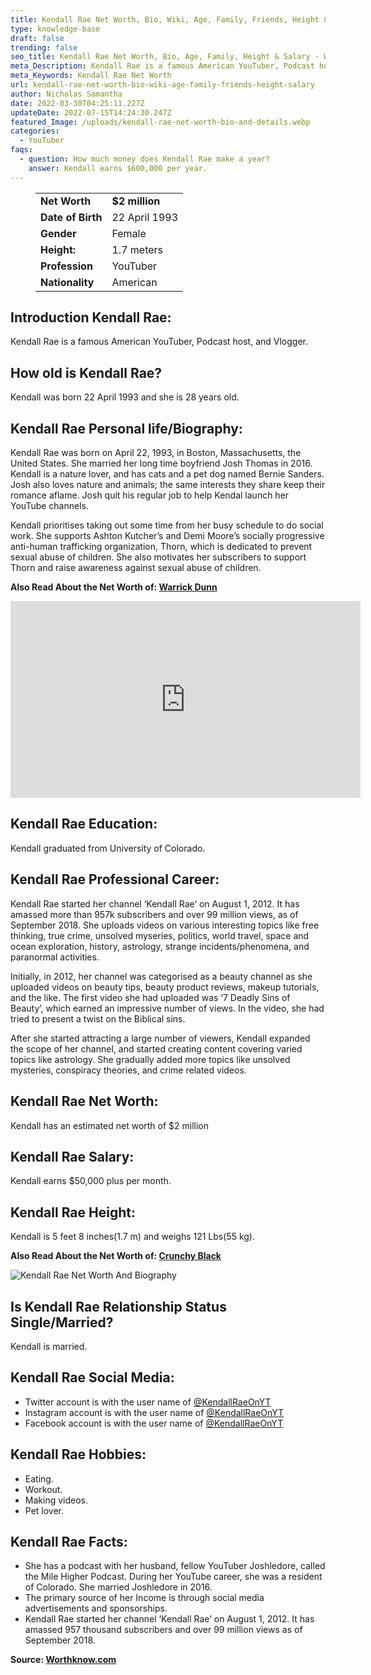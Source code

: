 ```yaml
---
title: Kendall Rae Net Worth, Bio, Wiki, Age, Family, Friends, Height & Salary
type: knowledge-base
draft: false
trending: false
seo_title: Kendall Rae Net Worth, Bio, Age, Family, Height & Salary - WorthKnow
meta_Description: Kendall Rae is a famous American YouTuber, Podcast host, and Vlogger.
meta_Keywords: Kendall Rae Net Worth
url: kendall-rae-net-worth-bio-wiki-age-family-friends-height-salary
author: Nicholas Samantha
date: 2022-03-30T04:25:11.227Z
updateDate: 2022-07-15T14:24:30.247Z
featured_Image: /uploads/kendall-rae-net-worth-bio-and-details.webp
categories:
  - YouTuber
faqs:
  - question: How much money does Kendall Rae make a year?
    answer: Kendall earns $600,000 per year.
---
```

<figure class="wp-block-table is-style-stripes">
  <table>
    <tbody>
      <tr>
        <td>
          <strong>Net Worth</strong>
        </td>
        <td>
          <strong>$2 million</strong>
        </td>
      </tr>
      <tr>
        <td>
          <strong>Date of Birth</strong>
        </td>
        <td>22 April 1993</td>
      </tr>
      <tr>
        <td>
          <strong>Gender</strong>
        </td>
        <td>Female</td>
      </tr>
      <tr>
        <td>
          <strong>Height:</strong>
        </td>
        <td>1.7 meters</td>
      </tr>
      <tr>
        <td>
          <strong>Profession</strong>
        </td>
        <td>YouTuber</td>
      </tr>
      <tr>
        <td>
          <strong>Nationality</strong>
        </td>
        <td>American</td>
      </tr>
    </tbody>
  </table>
</figure>

## **Introduction Kendall Rae:**

Kendall Rae is a famous American YouTuber, Podcast host, and Vlogger.

## **How old is Kendall Rae?**

Kendall was born 22 April 1993 and she is 28 years old.

## **Kendall Rae Personal life/Biography:**

Kendall Rae was born on April 22, 1993, in Boston, Massachusetts, the United States. She married her long time boyfriend Josh Thomas in 2016. Kendall is a nature lover, and has cats and a pet dog named Bernie Sanders. Josh also loves nature and animals; the same interests they share keep their romance aflame. Josh quit his regular job to help Kendal launch her YouTube channels.

Kendall prioritises taking out some time from her busy schedule to do social work. She supports Ashton Kutcher’s and Demi Moore’s socially progressive anti-human trafficking organization, Thorn, which is dedicated to prevent sexual abuse of children. She also motivates her subscribers to support Thorn and raise awareness against sexual abuse of children.

**Also Read About the Net Worth of: <a href="https://worthknow.com/warrick-dunn-net-worth-bio-wiki-age-family-friends-height-salary/" target="_blank" rel="noopener">Warrick Dunn</a>**

<iframe width="560" height="315" src="https://www.youtube.com/embed/UmrYmbbnHLs" title="YouTube video player" frameborder="0" allow="accelerometer; autoplay; clipboard-write; encrypted-media; gyroscope; picture-in-picture" allowfullscreen></iframe>

## **Kendall Rae Education:**

Kendall graduated from University of Colorado.

## **Kendall Rae Professional Career:**

Kendall Rae started her channel ‘Kendall Rae’ on August 1, 2012. It has amassed more than 957k subscribers and over 99 million views, as of September 2018. She uploads videos on various interesting topics like free thinking, true crime, unsolved myseries, politics, world travel, space and ocean exploration, history, astrology, strange incidents/phenomena, and paranormal activities.

Initially, in 2012, her channel was categorised as a beauty channel as she uploaded videos on beauty tips, beauty product reviews, makeup tutorials, and the like. The first video she had uploaded was ‘7 Deadly Sins of Beauty’, which earned an impressive number of views. In the video, she had tried to present a twist on the Biblical sins.

After she started attracting a large number of viewers, Kendall expanded the scope of her channel, and started creating content covering varied topics like astrology. She gradually added more topics like unsolved mysteries, conspiracy theories, and crime related videos.

## **Kendall Rae Net Worth:**

Kendall has an estimated net worth of $2 million

## **Kendall Rae Salary:**

Kendall earns $50,000 plus per month.

## **Kendall Rae Height:**

Kendall is 5 feet 8 inches(1.7 m) and weighs 121 Lbs(55 kg).

**Also Read About the Net Worth of: <a href="https://worthknow.com/crunchy-black-net-worth-bio-age-family-friends-height-salary/" target="_blank" rel="noopener">Crunchy Black</a>**

![Kendall Rae Net Worth And Biography](/uploads/kendall-rae-net-worth.webp)

## **Is Kendall Rae Relationship Status Single/Married?**

Kendall is married.

## **Kendall Rae Social Media:**

* Twitter account is with the user name of <a href="https://twitter.com/KendallRaeOnYT" target="_blank" rel="nofollow" rel="noopener">@KendallRaeOnYT</a>
* Instagram account is with the user name of <a href="https://www.instagram.com/kendallraeonyt/" target="_blank" rel="nofollow" rel="noopener">@KendallRaeOnYT</a>
* Facebook account is with the user name of <a href="https://web.facebook.com/KendallsPlace" target="_blank" rel="nofollow" rel="noopener">@KendallRaeOnYT</a>

## **Kendall Rae Hobbies:**

* Eating.
* Workout. 
* Making videos.
* Pet lover.

## **Kendall Rae Facts:**

* She has a podcast with her husband, fellow YouTuber Joshledore, called the Mile Higher Podcast. During her YouTube career, she was a resident of Colorado. She married Joshledore in 2016.
* The primary source of her Income is through social media advertisements and sponsorships.
* Kendall Rae started her channel ‘Kendall Rae’ on August 1, 2012. It has amassed 957 thousand subscribers and over 99 million views as of September 2018.

**Source: <a href="https://worthknow.com/" target="_blank" rel="noopener">Worthknow.com</a>**